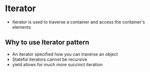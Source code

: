 # Iterator
 * Iterator is used to traverse a container and access the container's elements

## Why to use Iterator pattern
   - An iterator specified how you can traverse an object
   - Stateful iterators cannot be recursive
   - yield allows for much more succinct iteration